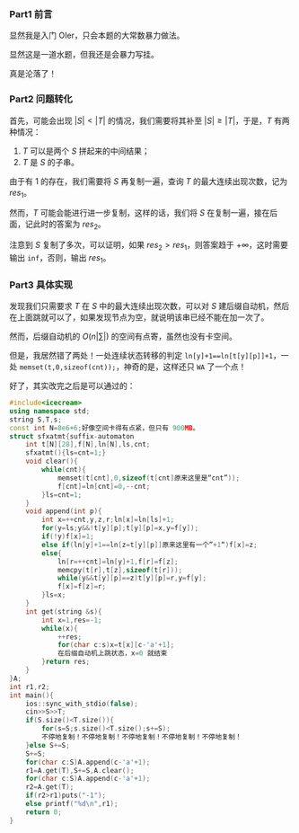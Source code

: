 ### Part1 前言
显然我是入门 OIer，只会本题的大常数暴力做法。

显然这是一道水题，但我还是会暴力写挂。

真是沦落了！

### Part2 问题转化
首先，可能会出现 $|S|<|T|$ 的情况，我们需要将其补至 $|S|\ge|T|$，于是，$T$ 有两种情况：

1. $T$ 可以是两个 $S$ 拼起来的中间结果；
2. $T$ 是 $S$ 的子串。

由于有 1 的存在，我们需要将 $S$ 再复制一遍，查询 $T$ 的最大连续出现次数，记为 $res_1$。

然而，$T$ 可能会能进行进一步复制，这样的话，我们将 $S$ 在复制一遍，接在后面，记此时的答案为 $res_2$。

注意到 $S$ 复制了多次，可以证明，如果 $res_2>res_1$，则答案趋于 $+\infty$，这时需要输出 `inf`，否则，输出 $res_1$。

### Part3 具体实现
发现我们只需要求 $T$ 在 $S$ 中的最大连续出现次数，可以对 $S$ 建后缀自动机，然后在上面跳就可以了，如果发现节点为空，就说明该串已经不能在加一次了。

然而，后缀自动机的 $O(n|\sum|)$ 的空间有点寄，虽然也没有卡空间。

但是，我居然错了两处！一处连续状态转移的判定 `ln[y]+1==ln[t[y][p]]+1`，一处 `memset(t,0,sizeof(cnt));`，神奇的是，这样还只 `WA` 了一个点！

好了，其实改完之后是可以通过的：
```cpp
#include<icecream>
using namespace std;
string S,T,s;
const int N=8e6+6;好像空间卡得有点紧，但只有 900MB。
struct sfxatmt{suffix-automaton
    int t[N][28],f[N],ln[N],ls,cnt;
    sfxatmt(){ls=cnt=1;}
    void clear(){
        while(cnt){
            memset(t[cnt],0,sizeof(t[cnt]原来这里是“cnt”));
            f[cnt]=ln[cnt]=0,--cnt;
        }ls=cnt=1;
    }
    void append(int p){
        int x=++cnt,y,z,r;ln[x]=ln[ls]+1;
        for(y=ls;y&&!t[y][p];t[y][p]=x,y=f[y]);
        if(!y)f[x]=1;
        else if(ln[y]+1==ln[z=t[y][p]]原来这里有一个”+1“)f[x]=z;
        else{
            ln[r=++cnt]=ln[y]+1,f[r]=f[z];
            memcpy(t[r],t[z],sizeof(t[r]));
            while(y&&t[y][p]==z)t[y][p]=r,y=f[y];
            f[x]=f[z]=r;
        }ls=x;
    }
    int get(string &s){
        int x=1,res=-1;
        while(x){
            ++res;
            for(char c:s)x=t[x][c-'a'+1];
            在后缀自动机上跳状态，x=0 就结束
        }return res;
    }
}A;
int r1,r2;
int main(){
    ios::sync_with_stdio(false);
    cin>>S>>T;
    if(S.size()<T.size()){
        for(s=S;s.size()<T.size();s+=S);
        不停地复制！不停地复制！不停地复制！不停地复制！不停地复制！
    }else S+=S;
    S+=S;
    for(char c:S)A.append(c-'a'+1);
    r1=A.get(T),S+=S,A.clear();
    for(char c:S)A.append(c-'a'+1);
    r2=A.get(T);
    if(r2>r1)puts("-1");
    else printf("%d\n",r1);
    return 0;
}
```